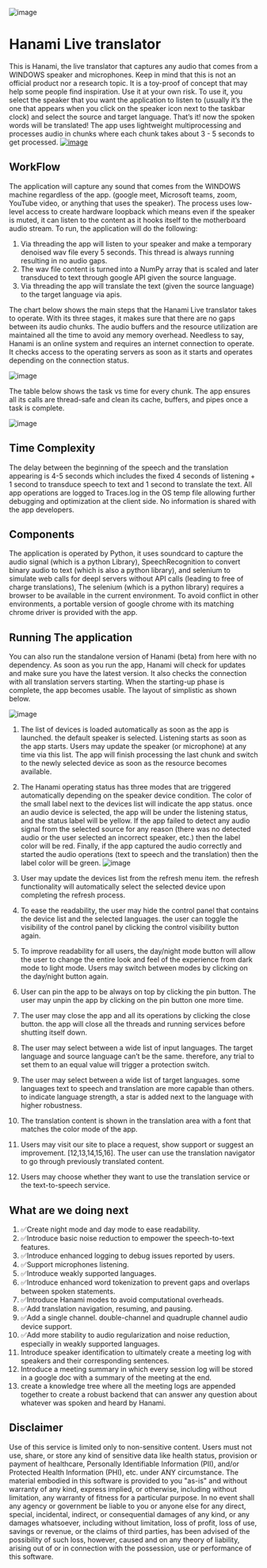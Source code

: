 ![image](https://user-images.githubusercontent.com/72955854/220009586-706432b3-4a72-4906-b9be-edf0744239e0.png)

# Hanami Live translator 

This is Hanami, the live translator that captures any audio that comes from a WINDOWS speaker and microphones. Keep in mind that this is not an official product nor a research topic. It is a toy-proof of concept that may help some people find inspiration. Use it at your own risk. To use it, you select the speaker that you want the application to listen to (usually it’s the one that appears when you click on the speaker icon next to the taskbar clock) and select the source and target language. That’s it! now the spoken words will be translated! The app uses lightweight multiprocessing and processes audio in chunks where each chunk takes about 3 - 5 seconds to get processed.
[![image](https://user-images.githubusercontent.com/72955854/217488774-75487561-2d4d-4a65-ac68-3d1490bbff30.png)](https://github.com/MotazSabri/Hanami-release/releases/download/Hanami-release1.9/Hanami.Installer.exe)

## WorkFlow
The application will capture any sound that comes from the WINDOWS machine regardless of the app. (google meet, Microsoft teams, zoom, YouTube video, or anything that uses the speaker). The process uses low-level access to create hardware loopback which means even if the speaker is muted, it can listen to the content as it hooks itself to the motherboard audio stream. To run, the application will do the following:
1. Via threading the app will listen to your speaker and make a temporary denoised wav file every 5 seconds. This thread is always running resulting in no audio gaps. 
2. The wav file content is turned into a NumPy array that is scaled and later transduced to text through google API given the source language.
3. Via threading the app will translate the text (given the source language) to the target language via apis.

The chart below shows the main steps that the Hanami Live translator takes to operate. With its three stages, it makes sure that there are no gaps between its audio chunks. The audio buffers and the resource utilization are maintained all the time to avoid any memory overhead. Needless to say, Hanami is an online system and requires an internet connection to operate. It checks access to the operating servers as soon as it starts and operates depending on the connection status. 

![image](https://user-images.githubusercontent.com/72955854/216901818-7dc7630b-af0e-4d93-ae42-509c7d167523.png)

The table below shows the task vs time for every chunk. The app ensures all its calls are thread-safe and clean its cache, buffers, and pipes once a task is complete. 


![image](https://user-images.githubusercontent.com/72955854/216901102-7cbcbd13-7a14-4cc2-9403-d45a39eb9f57.png)


## Time Complexity 
The delay between the beginning of the speech and the translation appearing is 4-5 seconds which includes the fixed 4 seconds of listening + 1 second to transduce speech to text and 1 second to translate the text.
 All app operations are logged to Traces.log in the OS temp file allowing further debugging and optimization at the client side. No information is shared with the app developers.
 
## Components
The application is operated by Python, it uses soundcard to capture the audio signal (which is a python Library), SpeechRecognition to convert binary audio to text (which is also a python library), and selenium to simulate web calls for deepl servers without API calls (leading to free of charge translations), The selenium (which is a python library) requires a browser to be available in the current environment. To avoid conflict in other environments, a portable version of google chrome with its matching chrome driver is provided with the app.

## Running The application
You can also run the standalone version of Hanami (beta) from here with no dependency. As soon as you run the app, Hanami will check for updates and make sure you have the latest version. It also checks the connection with all translation servers starting. When the starting-up phase is complete, the app becomes usable. The layout of simplistic as shown below.

![image](https://github.com/MotazSabri/Hanami-release/assets/72955854/588bd6bb-287d-4775-ad1e-836601fe5209)
1.	The list of devices is loaded automatically as soon as the app is launched. the default speaker is selected. Listening starts as soon as the app starts. Users may update the speaker (or microphone) at any time via this list. The app will finish processing the last chunk and switch to the newly selected device as soon as the resource becomes available. 
2. The Hanami operating status has three modes that are triggered automatically depending on the speaker device condition. The color of the small label next to the devices list will indicate the app status. once an audio device is selected, the app will be under the listening status, and the status label will be yellow. If the app failed to detect any audio signal from the selected source for any reason (there was no detected audio or the user selected an incorrect speaker, etc.) then the label color will be red. Finally, if the app captured the audio correctly and started the audio operations (text to speech and the translation) then the label color will be green.
![image](https://user-images.githubusercontent.com/72955854/216913404-f8ff936c-aaf1-4e3d-bbf5-fa47be424e55.png)
3. User may update the devices list from the refresh menu item. the refresh functionality will automatically select the selected device upon completing the refresh process.
4. To ease the readability, the user may hide the control panel that contains the device list and the selected languages. the user can toggle the visibility of the control panel by clicking the control visibility button again.
5. To improve readability for all users, the day/night mode button will allow the user to change the entire look and feel of the experience from dark mode to light mode. Users may switch between modes by clicking on the day/night button again.
6. User can pin the app to be always on top by clicking the pin button. The user may unpin the app by clicking on the pin button one more time.
7. The user may close the app and all its operations by clicking the close button. the app will close all the threads and running services before shutting itself down.
8. The user may select between a wide list of input languages. The target language and source language can’t be the same. therefore, any trial to set them to an equal value will trigger a protection switch.
9. The user may select between a wide list of target languages. some languages text to speech and translation are more capable than others. to indicate language strength, a star is added next to the language with higher robustness.
10. The translation content is shown in the translation area with a font that matches the color mode of the app.
11. Users may visit our site to place a request, show support or suggest an improvement.
[12,13,14,15,16]. The user can use the translation navigator to go through previously translated content.

17. Users may choose whether they want to use the translation service or the text-to-speech service.

## What are we doing next
1.	✅Create night mode and day mode to ease readability. 
2.	✅Introduce basic noise reduction to empower the speech-to-text features.
3.	✅Introduce enhanced logging to debug issues reported by users.
4.	✅Support microphones listening.
5.	✅Introduce weakly supported languages.
6.	✅Introduce enhanced word tokenization to prevent gaps and overlaps between spoken statements.
7.	✅Introduce Hanami modes to avoid computational overheads.
8.	✅Add translation navigation, resuming, and pausing.
9.	✅Add a single channel. double-channel and quadruple channel audio device support.
10.	✅Add more stability to audio regularization and noise reduction, especially in weakly supported languages.
11.	Introduce speaker identification to ultimately create a meeting log with speakers and their corresponding sentences.
12.	Introduce a meeting summary in which every session log will be stored in a google doc with a summary of the meeting at the end.
13.	create a knowledge tree where all the meeting logs are appended together to create a robust backend that can answer any question about whatever was spoken and heard by Hanami.

## Disclaimer

Use of this service is limited only to non-sensitive content. Users must not use, share, or store any kind of sensitive data like health status, provision or payment of healthcare, Personally Identifiable Information (PII), and/or Protected Health Information (PHI), etc. under ANY circumstance.
The material embodied in this software is provided to you "as-is" and without warranty of any kind, express implied, or otherwise, including without limitation, any warranty of fitness for a particular purpose. In no event shall any agency or government be liable to you or anyone else for any direct, special, incidental, indirect, or consequential damages of any kind, or any damages whatsoever, including without limitation, loss of profit, loss of use, savings or revenue, or the claims of third parties, has been advised of the possibility of such loss, however, caused and on any theory of liability, arising out of or in connection with the possession, use or performance of this software.

